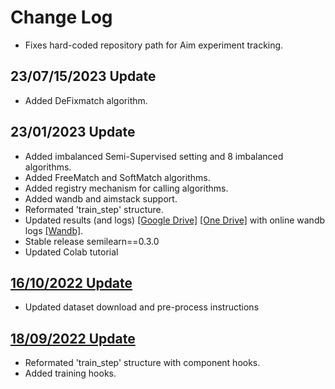 # Change Log

* Fixes hard-coded repository path for Aim experiment tracking.

## 23/07/15/2023 Update

* Added DeFixmatch algorithm.

## 23/01/2023 Update

* Added imbalanced Semi-Supervised setting and 8 imbalanced algorithms.
* Added FreeMatch and SoftMatch algorithms.
* Added registry mechanism for calling algorithms.
* Added wandb and aimstack support.
* Reformated 'train_step' structure.
* Updated results (and logs) [[Google Drive]](https://drive.google.com/drive/u/0/folders/1bRSqrRyyuDafgOI3VAuqqiuzHG6CexHF) [[One Drive]](https://mailsucaseducn-my.sharepoint.com/personal/wangjindong14_mails_ucas_edu_cn/_layouts/15/onedrive.aspx?ga=1&id=%2Fpersonal%2Fwangjindong14%5Fmails%5Fucas%5Fedu%5Fcn%2FDocuments%2Fshare%2Fhaochen%2FUSB%2F01%5F2023) with online wandb logs [[Wandb]](https://wandb.ai/usb/projects).
* Stable release semilearn==0.3.0
* Updated Colab tutorial

## [16/10/2022 Update]([fb36c1c1c2153e9f60826529e39826ee0d256c14](https://github.com/microsoft/Semi-supervised-learning/commit/fb36c1c1c2153e9f60826529e39826ee0d256c14))

* Updated dataset download and pre-process instructions

## [18/09/2022 Update](https://github.com/microsoft/Semi-supervised-learning/commit/50bafa5cadd2c63b7feb8f86cba50a708e7b8445)

* Reformated 'train_step' structure with component hooks.
* Added training hooks.
